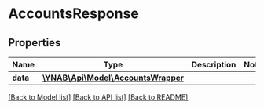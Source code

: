 # AccountsResponse

## Properties
Name | Type | Description | Notes
------------ | ------------- | ------------- | -------------
**data** | [**\YNAB\Api\Model\AccountsWrapper**](AccountsWrapper.md) |  | 

[[Back to Model list]](../README.md#documentation-for-models) [[Back to API list]](../README.md#documentation-for-api-endpoints) [[Back to README]](../README.md)


